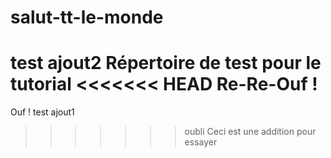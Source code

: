 ﻿salut-tt-le-monde
=================
test ajout2
Répertoire de test pour le tutorial
<<<<<<< HEAD
Re-Re-Ouf !
=======
Ouf !
test ajout1
>>>>>>> oubli
Ceci est une addition pour essayer
